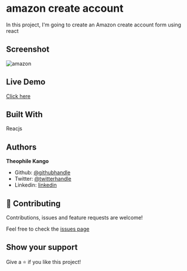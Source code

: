 # amazon create account

In this project, I'm going to create an Amazon create account form using react

## Screenshot

![amazon](https://user-images.githubusercontent.com/49276315/126050851-e21d4de9-e77a-4539-ac2f-d72aa1d9bfe1.png)

## Live Demo

[Click here](https://amazon-create-account.netlify.app/)

## Built With

Reacjs

## Authors

**Theophile Kango**

- Github: [@githubhandle](https://github.com/Theophile-Kango)
- Twitter: [@twitterhandle](https://twitter.com/Theophadh)
- Linkedin: [linkedin](https://www.linkedin.com/in/theophile-kango)

## 🤝 Contributing

Contributions, issues and feature requests are welcome!

Feel free to check the [issues page](https://github.com/Theophile-Kango/amazon-create-account/issues)

## Show your support

Give a ⭐️ if you like this project!
